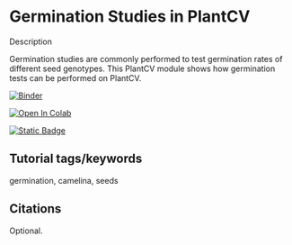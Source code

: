 # Germination Studies in PlantCV

Description

Germination studies are commonly performed to test germination rates of different seed genotypes. This PlantCV module shows how germination tests can be performed on PlantCV.

[![Binder](https://mybinder.org/badge_logo.svg)](https://mybinder.org/v2/gh/danforthcenter/plantcv-tutorial-germination.git/HEAD?labpath=Index.ipynb)

<a target="_blank" href="https://colab.research.google.com/github/danforthcenter/plantcv-tutorial-germination.git">
  <img src="https://colab.research.google.com/assets/colab-badge.svg" alt="Open In Colab"/>
</a>

[![Static Badge](https://img.shields.io/badge/Open%20in%20GitHub-black?logo=github)](https://github.com/danforthcenter/plantcv-tutorial-germination)



## Tutorial tags/keywords

germination, camelina, seeds

## Citations

Optional.
